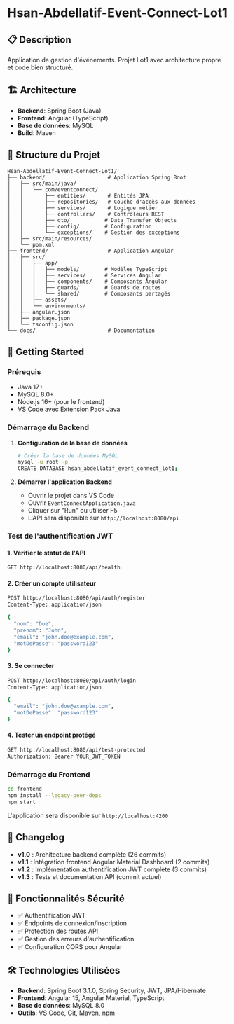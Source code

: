 # Hsan-Abdellatif-Event-Connect-Lot1

## 📋 Description
Application de gestion d'événements.
Projet Lot1 avec architecture propre et code bien structuré.

## 🏗️ Architecture
- **Backend**: Spring Boot (Java)
- **Frontend**: Angular (TypeScript)
- **Base de données**: MySQL
- **Build**: Maven

## 📁 Structure du Projet
```
Hsan-Abdellatif-Event-Connect-Lot1/
├── backend/                    # Application Spring Boot
│   ├── src/main/java/
│   │   └── com/eventconnect/
│   │       ├── entities/       # Entités JPA
│   │       ├── repositories/   # Couche d'accès aux données
│   │       ├── services/       # Logique métier
│   │       ├── controllers/    # Contrôleurs REST
│   │       ├── dto/           # Data Transfer Objects
│   │       ├── config/        # Configuration
│   │       └── exceptions/    # Gestion des exceptions
│   ├── src/main/resources/
│   └── pom.xml
├── frontend/                   # Application Angular
│   ├── src/
│   │   ├── app/
│   │   │   ├── models/        # Modèles TypeScript
│   │   │   ├── services/      # Services Angular
│   │   │   ├── components/    # Composants Angular
│   │   │   ├── guards/        # Guards de routes
│   │   │   └── shared/        # Composants partagés
│   │   ├── assets/
│   │   └── environments/
│   ├── angular.json
│   ├── package.json
│   └── tsconfig.json
└── docs/                       # Documentation
```

## 🚀 Getting Started

### Prérequis
- Java 17+
- MySQL 8.0+
- Node.js 16+ (pour le frontend)
- VS Code avec Extension Pack Java

### Démarrage du Backend
1. **Configuration de la base de données**
   ```bash
   # Créer la base de données MySQL
   mysql -u root -p
   CREATE DATABASE hsan_abdellatif_event_connect_lot1;
   ```

2. **Démarrer l'application Backend**
   - Ouvrir le projet dans VS Code
   - Ouvrir `EventConnectApplication.java`
   - Cliquer sur "Run" ou utiliser F5
   - L'API sera disponible sur `http://localhost:8080/api`

### Test de l'authentification JWT

#### 1. Vérifier le statut de l'API
```bash
GET http://localhost:8080/api/health
```

#### 2. Créer un compte utilisateur
```bash
POST http://localhost:8080/api/auth/register
Content-Type: application/json

{
  "nom": "Doe",
  "prenom": "John", 
  "email": "john.doe@example.com",
  "motDePasse": "password123"
}
```

#### 3. Se connecter
```bash
POST http://localhost:8080/api/auth/login
Content-Type: application/json

{
  "email": "john.doe@example.com",
  "motDePasse": "password123"
}
```

#### 4. Tester un endpoint protégé
```bash
GET http://localhost:8080/api/test-protected
Authorization: Bearer YOUR_JWT_TOKEN
```

### Démarrage du Frontend
```bash
cd frontend
npm install --legacy-peer-deps
npm start
```
L'application sera disponible sur `http://localhost:4200`

## 📝 Changelog
- **v1.0** : Architecture backend complète (26 commits)
- **v1.1** : Intégration frontend Angular Material Dashboard (2 commits)
- **v1.2** : Implémentation authentification JWT complète (3 commits)
- **v1.3** : Tests et documentation API (commit actuel)

## 🔐 Fonctionnalités Sécurité
- ✅ Authentification JWT
- ✅ Endpoints de connexion/inscription
- ✅ Protection des routes API
- ✅ Gestion des erreurs d'authentification
- ✅ Configuration CORS pour Angular

## 🛠️ Technologies Utilisées
- **Backend**: Spring Boot 3.1.0, Spring Security, JWT, JPA/Hibernate
- **Frontend**: Angular 15, Angular Material, TypeScript
- **Base de données**: MySQL 8.0
- **Outils**: VS Code, Git, Maven, npm